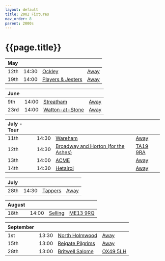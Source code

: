 ```yaml
---
layout: default
title: 2002 Fixtures
nav_order: 8
parent: 2000s
---
```


# {{page.title}}

| May |  |  |  |
|:---|:---|:---|:---|
| 12th | 14:30 | [Ockley](ockley) | [Away](https://goo.gl/maps/vmhvFhbrVZGrsXAAA) |
| 19th | 14:00 | [Players & Jesters](players-and-jesters) | [Away](https://goo.gl/maps/KGzzRcghVYN3R91v6) |

| June |  |  |  |
|:---|:---|:---|:---|
| 9th | 14:00 | [Streatham](streatham) | [Away](https://g.page/smcricketclub?share) |
| 23rd | 14:00 | [Watton-at-Stone](watton-at-stone) | [Away](https://goo.gl/maps/JPBQawMsjLgYtVHk9) |

| July - Tour |  |  |  |
|:---|:---|:---|:---|
| 11th | 14:30 | [Wareham](wareham) | [Away](https://goo.gl/maps/NCMSJcACC3XVjnR27) |
| 12th | 14:30 | [Broadway and Horton (for the Ashes)](broadway-and-horton) | [TA19 9RA](https://goo.gl/maps/ULbmC6LSX5HSAe8U6) |
| 13th | 14:00 | [ACME](acme) | [Away](https://goo.gl/maps/eNWkFxpPBCmzaGwW8) |
| 14th | 14:30 | [Hetairoi](hetairoi) | [Away](https://goo.gl/maps/AfwCKu9WW93YqXJa6) |

| July |  |  |  |
|:---|:---|:---|:---|
| 28th | 14:30 | [Tappers](tappers) | [Away](https://goo.gl/maps/QmarK6vuNUvgUJSm6) |

| August |  |  |  |
|:---|:---|:---|:---|
| 18th | 14:00 | [Selling](selling) | [ME13 9RQ](https//goo.gl/maps/QeLhjBkEbJr) |

| September |  |  |  |
|:---|:---|:---|:---|
| 1st | 13:30 | [North Holmwood](north-holmwood) | [Away](https://goo.gl/maps/KNKirUmBjKEeCoVR8) |
| 15th | 13:00 | [Reigate Pilgrims](reigate-pilgrims) | [Away](https://goo.gl/maps/z54KDhWLtQreY6xy9) |
| 28th | 13:00 | [Britwell Salome](britwell-salome) | [OX49 5LH](https://goo.gl/maps/CGgpPNyQhotADDFs9) |